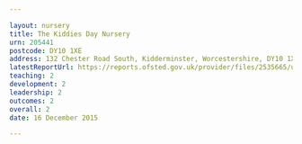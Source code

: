 ```yaml
---

layout: nursery
title: The Kiddies Day Nursery
urn: 205441
postcode: DY10 1XE
address: 132 Chester Road South, Kidderminster, Worcestershire, DY10 1XE
latestReportUrl: https://reports.ofsted.gov.uk/provider/files/2535665/urn/205441.pdf
teaching: 2
development: 2
leadership: 2
outcomes: 2
overall: 2
date: 16 December 2015

---
```

